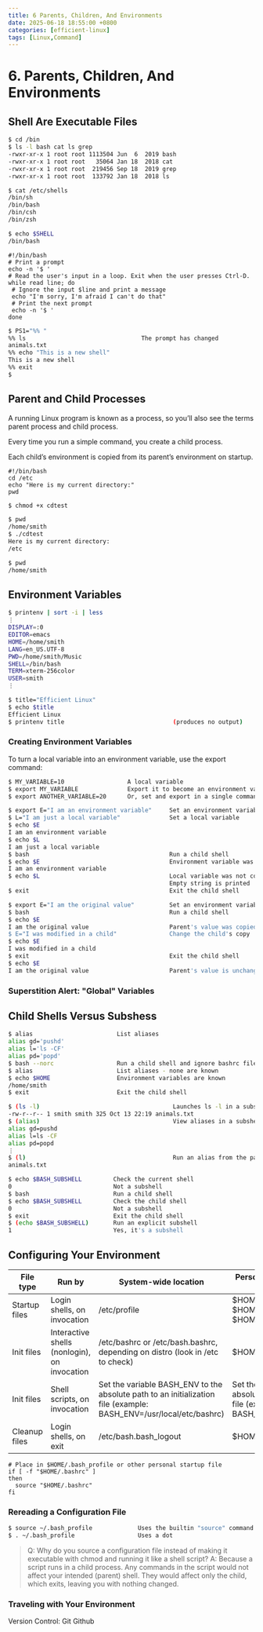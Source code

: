 ```yaml
---
title: 6 Parents, Children, And Environments 
date: 2025-06-18 18:55:00 +0800 
categories: [efficient-linux] 
tags: [Linux,Command] 
---
```

# 6. Parents, Children, And Environments

## Shell Are Executable Files

```bash
$ cd /bin
$ ls -l bash cat ls grep
-rwxr-xr-x 1 root root 1113504 Jun  6  2019 bash
-rwxr-xr-x 1 root root   35064 Jan 18  2018 cat
-rwxr-xr-x 1 root root  219456 Sep 18  2019 grep
-rwxr-xr-x 1 root root  133792 Jan 18  2018 ls
```

```bash
$ cat /etc/shells
/bin/sh
/bin/bash
/bin/csh
/bin/zsh
```

```bash
$ echo $SHELL
/bin/bash
```

```shell
#!/bin/bash
# Print a prompt
echo -n '$ '
# Read the user's input in a loop. Exit when the user presses Ctrl-D.
while read line; do
 # Ignore the input $line and print a message
 echo "I'm sorry, I'm afraid I can't do that"
 # Print the next prompt
 echo -n '$ '
done
```

```bash
$ PS1="%% "
%% ls                                 The prompt has changed
animals.txt
%% echo "This is a new shell"
This is a new shell
%% exit
$
```

## Parent and Child Processes

A running Linux program is known as a process, so you’ll also see the terms parent process and child process.

Every time you run a simple command, you create a child process.

Each child’s environment is copied from its parent’s environment on startup.

```shell
#!/bin/bash
cd /etc
echo "Here is my current directory:"
pwd
```

```bash
$ chmod +x cdtest

$ pwd
/home/smith
$ ./cdtest
Here is my current directory:
/etc

$ pwd
/home/smith
```

## Environment Variables

```bash
$ printenv | sort -i | less
⋮
DISPLAY=:0
EDITOR=emacs
HOME=/home/smith
LANG=en_US.UTF-8
PWD=/home/smith/Music
SHELL=/bin/bash
TERM=xterm-256color
USER=smith
⋮
```

```bash
$ title="Efficient Linux"
$ echo $title
Efficient Linux
$ printenv title                               (produces no output)
```

### Creating Environment Variables

To turn a local variable into an environment variable, use the export command:

```bash
$ MY_VARIABLE=10                  A local variable
$ export MY_VARIABLE              Export it to become an environment variable
$ export ANOTHER_VARIABLE=20      Or, set and export in a single command
```

```bash
$ export E="I am an environment variable"     Set an environment variable
$ L="I am just a local variable"              Set a local variable
$ echo $E
I am an environment variable
$ echo $L
I am just a local variable
$ bash                                        Run a child shell
$ echo $E                                     Environment variable was copied
I am an environment variable
$ echo $L                                     Local variable was not copied
                                              Empty string is printed
$ exit                                        Exit the child shell
```

```bash
$ export E="I am the original value"          Set an environment variable
$ bash                                        Run a child shell
$ echo $E
I am the original value                       Parent's value was copied
$ E="I was modified in a child"               Change the child's copy
$ echo $E
I was modified in a child
$ exit                                        Exit the child shell
$ echo $E
I am the original value                       Parent's value is unchanged
```

### Superstition Alert: "Global" Variables

## Child Shells Versus Subshess

```bash
$ alias                        List aliases
alias gd='pushd'
alias l='ls -CF'
alias pd='popd'
$ bash --norc                  Run a child shell and ignore bashrc files
$ alias                        List aliases - none are known
$ echo $HOME                   Environment variables are known
/home/smith
$ exit                         Exit the child shell
```

```bash
$ (ls -l)                                      Launches ls -l in a subshell
-rw-r--r-- 1 smith smith 325 Oct 13 22:19 animals.txt
$ (alias)                                      View aliases in a subshell
alias gd=pushd
alias l=ls -CF
alias pd=popd
⋮
$ (l)                                          Run an alias from the parent
animals.txt
```

```bash
$ echo $BASH_SUBSHELL         Check the current shell
0                             Not a subshell
$ bash                        Run a child shell
$ echo $BASH_SUBSHELL         Check the child shell
0                             Not a subshell
$ exit                        Exit the child shell
$ (echo $BASH_SUBSHELL)       Run an explicit subshell
1                             Yes, it's a subshell
```

## Configuring Your Environment

|   File type   |                    Run by                    |                                               	System-wide location                                                |                                     Personal file locations (in order invoked)                                     |
| ------------- | -------------------------------------------- | ------------------------------------------------------------------------------------------------------------------ | ------------------------------------------------------------------------------------------------------------------ |
| Startup files | Login shells, on invocation                  | /etc/profile                                                                                                       | $HOME/.bash_profile,   $HOME/.bash_login, and $HOME/.profile                                                       |
| Init files    | Interactive shells (nonlogin), on invocation | /etc/bashrc or /etc/bash.bashrc, depending on distro (look in /etc to check)                                       | $HOME/.bashrc                                                                                                      |
| Init files    | Shell scripts, on invocation                 | Set the variable BASH_ENV to the absolute path to an initialization file (example: BASH_ENV=/usr/local/etc/bashrc) | Set the variable BASH_ENV to the absolute path to an initialization file (example: BASH_ENV=/usr/local/etc/bashrc) |
| Cleanup files | Login shells, on exit                        | /etc/bash.bash_logout                                                                                              | $HOME/.bash_logout                                                                                                 |

```shell
# Place in $HOME/.bash_profile or other personal startup file
if [ -f "$HOME/.bashrc" ]
then
  source "$HOME/.bashrc"
fi
```

### Rereading a Configuration File

```bash
$ source ~/.bash_profile             Uses the builtin "source" command
$ . ~/.bash_profile                  Uses a dot
```

>Q: Why do you source a configuration file instead of making it executable with chmod and running it like a shell script? 
>A: Because a script runs in a child process. Any commands in the script would not affect your intended (parent) shell. They would affect only the child, which exits, leaving you with nothing changed.

### Traveling with Your Environment 

Version Control: Git Github